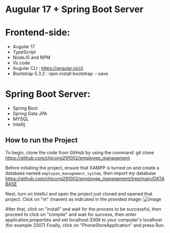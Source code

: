 # Augular 17 + Spring Boot Server
# Frontend-side:
+ Augular 17
+ TypeScript
+ NodeJS and NPM
+ Vs code
+ Augular CLI : https://angular.io/cli
+ Bootstrap 5.3.2 : npm install bootstrap --save
# Spring Boot Server:
+ Spring Boot
+ Spring Data JPA
+ MYSQL
+ Intellij

## How to run the Project
To begin, clone the code from GitHub by using the command: 
git clone https://github.com/chicong291002/employee_management

Before initiating the project, ensure that XAMPP is turned on and create a database named `employee_management_system`, then import my database https://github.com/chicong291002/employee_management/tree/main/DATABASE

Next, turn on IntelliJ and open the project just cloned and opened that project. Click on "m" (maven) as indicated in the provided image:
![image](https://github.com/chicong291002/employee_management/assets/87140308/864e462c-616a-4d6a-b1a1-fa9928f60fed)


After that, click on "install" and wait for the process to be successful, then proceed to click on "compile" and wait for success,
then enter application.properties and set localhost:3306 to your computer's localhost (for example 3307)
Finally, click on "PhoneStoreApplication" and press Run.
